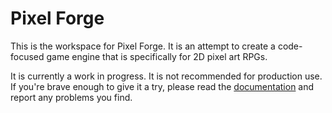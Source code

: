 # Pixel Forge

This is the workspace for Pixel Forge. It is an attempt to create a code-focused game engine that is
specifically for 2D pixel art RPGs.

It is currently a work in progress. It is not recommended for production use.
If you're brave enough to give it a try, please read the [documentation](https://story75.github.io/pixel-forge/) and report any problems you find.
